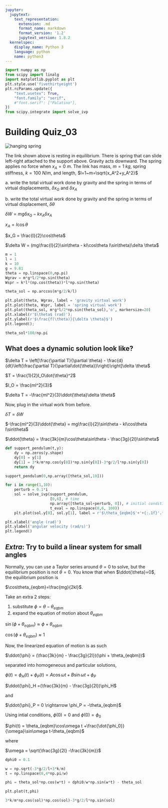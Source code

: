 ```yaml
---
jupyter:
  jupytext:
    text_representation:
      extension: .md
      format_name: markdown
      format_version: '1.2'
      jupytext_version: 1.8.2
  kernelspec:
    display_name: Python 3
    language: python
    name: python3
---
```


```python
import numpy as np
from scipy import linalg
import matplotlib.pyplot as plt
plt.style.use('fivethirtyeight')
plt.rcParams.update({
    "text.usetex": True,
    "font.family": "serif",
    #"font.serif": ["Palatino"],
})
from scipy.integrate import solve_ivp
```

# Building Quiz_03
![hanging spring](../images/hanging-spring.svg)


The link shown above is resting in equilibrium. There is spring that can slide left-right attached to the support above. Gravity acts downward. The spring applies no force when $x_A=0~m$. The link has mass, $m=1~kg$, spring stiffness, $k=100~N/m$, and length, $l=1~m=\sqrt{x_A^2+y_A^2}$

a. write the total virtual work done by gravity and the spring in terms of virtual displacements, $\delta x_G$ and $\delta x_A$

b. write the total virtual work done by gravity and the spring in terms of virtual displacement, $\delta \theta$


$\delta W = mg\delta x_G -kx_A\delta x_A$

$x_A = l\cos\theta$

$x_G = \frac{l}{2}\cos\theta$

$\delta W = (mg\frac{l}{2}\sin\theta - kl\cos\theta l\sin\theta)\delta \theta$

```python
m = 1
l = 1
k = 10
g = 9.81
theta = np.linspace(0,np.pi)
Wgrav = m*g*l/2*np.sin(theta)
Wspr = k*l*(np.cos(theta))*l*np.sin(theta)

theta_sol = np.arccos(m*g/2/k/l)

plt.plot(theta, Wgrav, label = 'gravity virtual work')
plt.plot(theta, Wspr, label = 'spring virtual work')
plt.plot(theta_sol, m*g*l/2*np.sin(theta_sol),'o', markersize=20)
plt.xlabel(r'$\theta$ (rad)');
plt.ylabel(r'$\frac{f(\theta)}{\delta \theta}$')
plt.legend();
```

```python
theta_sol*180/np.pi
```

<!-- #region -->
## What does a dynamic solution look like?

$\delta T = \left[\frac{\partial T}{\partial \theta} - \frac{d}{dt}\left(\frac{\partial T}{\partial\dot{\theta}}\right)\right]\delta \theta$

$T = \frac{1}{2}I_O\dot{\theta}^2$

$I_O = \frac{ml^2}{3}$

$\delta T = -\frac{ml^2}{3}\ddot{\theta}\delta \theta$


Now, plug in the virtual work from before. 

$\delta T = \delta W$

$-\frac{ml^2}{3}\ddot{\theta} = mg\frac{l}{2}\sin\theta - kl\cos\theta l\sin\theta$

$\ddot{\theta} =  \frac{3k}{m}\cos\theta\sin\theta - \frac{3g}{2l}\sin\theta$
<!-- #endregion -->

```python
def support_pendulum(t,y):
    dy = np.zeros(y.shape)
    dy[0] = y[1]
    dy[1] = 3*k/m*np.cos(y[0])*np.sin(y[0])-3*g/2/l*np.sin(y[0])
    return dy
```

```python
support_pendulum(0,np.array([theta_sol,10]))
```

```python
for i in range(1,10):
    perturb = 0.1*i
    sol = solve_ivp(support_pendulum, 
                    [0,6], # time 
                    np.array([theta_sol+perturb, 0]), # initial conditions theta(t=0)= eqbm+perturb-angle, dtheta/dt = 0 
                    t_eval = np.linspace(0,6, 100))
    plt.plot(sol.y[0], sol.y[1], label = r'$\theta_{eqbm}$'+'+{:.1f}'.format(perturb))

plt.xlabel('angle (rad)')
plt.ylabel('angular velocity (rad/s)')
plt.legend()
```

## _Extra_: Try to build a linear system for small angles

Normally, you can use a Taylor series around $\theta=0$ to solve, but the equilibrium position is not $\theta=0$. You know that when $\ddot{\theta}=0$, the equilibrium position is 

$\cos\theta_{eqbm}=\frac{mg}{2kl}$.

Take an extra 2 steps:

1. substitute $\phi = \theta -\theta_{eqbm}$
2. expand the equation of motion about $\theta_{eqbm}$

$\sin(\phi + \theta_{eqbm}) \approx \phi + \theta_{eqbm}$

$\cos(\phi + \theta_{eqbm}) \approx 1$


Now, the linearized equation of motion is as such

$\ddot{\phi} = (\frac{3k}{m} - \frac{3g}{2l})(\phi + \theta_{eqbm})$

separated into homogeneous and particular solutions, 

$\phi(t) = \phi_H(t) + \phi_P(t) = A\cos\omega t +B\sin\omega t +\phi_P$

$\ddot{\phi}_H =(\frac{3k}{m} - \frac{3g}{2l})\phi_H$

and

$\ddot{\phi}_P = 0 \rightarrow \phi_P = -\theta_{eqbm}$

Using intial conditions, $\phi(0) = 0$ and $\dot{\phi}(0) = \phi_0$

$\phi(t) = \theta_{eqbm}\cos\omega t +\frac{\dot{\phi_0}}{\omega}\sin\omega t-\theta_{eqbm}$

where 

$\omega = \sqrt{\frac{3g}{2l} -\frac{3k}{m}}$

```python
dphi0 = 0.1

w = np.sqrt(-3*g/2/l+3*k/m)
t = np.linspace(0,4*np.pi/w)

phi = theta_sol*np.cos(w*t) + dphi0/w*np.sin(w*t) - theta_sol

plt.plot(t,phi)
```

```python
3*k/m*np.cos(sol)*np.cos(sol)-3*g/2/l*np.sin(sol)
```

```python

```
